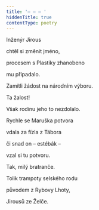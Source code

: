 ```yaml
---
title: '– – – '
hiddenTitle: true
contentType: poetry
---
```


Inženýr Jirous

chtěl si změnit jméno,

procesem s Plastiky zhanobeno

mu připadalo.

Zamítli žádost na národním výboru.

Ta žalost!

Však rodinu jeho to nezdolalo.

Rychle se Maruška potvora

vdala za fízla z Tábora

či snad on – estébák –

vzal si tu potvoru.

Tak, milý bratranče.

Tolik trampoty selského rodu

původem z Rybovy Lhoty,

Jirousů ze Želče.
